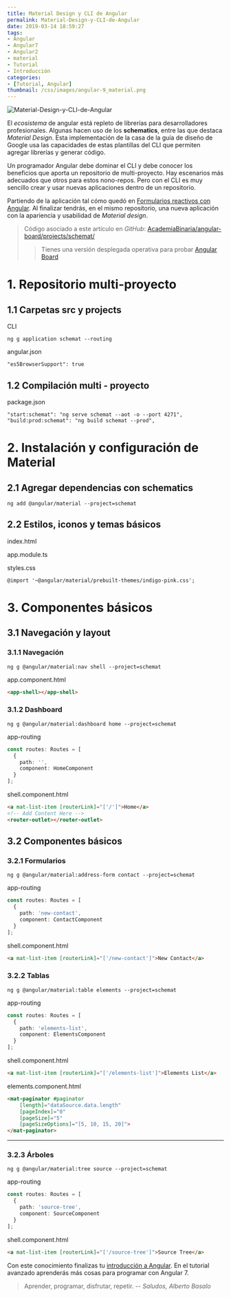 ```yaml
---
title: Material Design y CLI de Angular
permalink: Material-Design-y-CLI-de-Angular
date: 2019-03-14 18:59:27
tags:
- Angular
- Angular7
- Angular2
- material
- Tutorial
- Introducción
categories:
- [Tutorial, Angular]
thumbnail: /css/images/angular-9_material.png
---
```


![Material-Design-y-CLI-de-Angular](/images/tutorial-angular-9_material.png)

El _ecosistema_ de angular está repleto de librerías para desarrolladores profesionales. Algunas hacen uso de los **schematics**, entre las que destaca  *Material Design*. Esta implementación de la casa de la guía de diseño de Google usa las capacidades de estas plantillas del CLI que permiten agregar librerías y generar código.

Un programador Angular debe dominar el CLI y debe conocer los beneficios que aporta un repositorio de multi-proyecto. Hay escenarios más adecuados que otros para estos nono-repos. Pero con el CLI es muy sencillo crear y usar nuevas aplicaciones dentro de un repositorio.

<!-- more -->

Partiendo de la aplicación tal cómo quedó en [Formularios reactivos con Angular](../formularios-reactivos-con-Angular/). Al finalizar tendrás, en el mismo repositorio, una nueva aplicación con la apariencia y usabilidad de _Material design_.

> Código asociado a este artículo en _GitHub_: [AcademiaBinaria/angular-board/projects/schemat/](https://github.com/AcademiaBinaria/angular-board/tree/master/projects/schemat)
>
> > Tienes una versión desplegada operativa para probar [Angular Board](https://academiabinaria.github.io/angular-board/)

# 1. Repositorio multi-proyecto

## 1.1 Carpetas src y projects

CLI

```console
ng g application schemat --routing
```

angular.json

```
"es5BrowserSupport": true
```

## 1.2 Compilación multi - proyecto

package.json

```
"start:schemat": "ng serve schemat --aot -o --port 4271",
"build:prod:schemat": "ng build schemat --prod",
```

# 2. Instalación y configuración de Material

## 2.1 Agregar dependencias con schematics

```console
ng add @angular/material --project=schemat
```

## 2.2 Estilos, iconos y temas básicos

index.html

app.module.ts

styles.css

```
@import '~@angular/material/prebuilt-themes/indigo-pink.css';
```

# 3. Componentes básicos

## 3.1 Navegación y layout

### 3.1.1 Navegación

``` console
ng g @angular/material:nav shell --project=schemat
```

app.component.html

```html
<app-shell></app-shell>
```

### 3.1.2 Dashboard

``` console
ng g @angular/material:dashboard home --project=schemat
```

app-routing

```typescript
const routes: Routes = [
  {
    path: '',
    component: HomeComponent
  }
];
```

shell.component.html
```html
<a mat-list-item [routerLink]="['/']">Home</a>
<!-- Add Content Here -->
<router-outlet></router-outlet>
```

## 3.2 Componentes básicos

### 3.2.1 Formularios

``` console
ng g @angular/material:address-form contact --project=schemat
```

app-routing

```typescript
const routes: Routes = [
  {
    path: 'new-contact',
    component: ContactComponent
  }
];
```

shell.component.html
```html
<a mat-list-item [routerLink]="['/new-contact']">New Contact</a>
```

### 3.2.2 Tablas

``` console
ng g @angular/material:table elements --project=schemat
```

app-routing

```typescript
const routes: Routes = [
  {
    path: 'elements-list',
    component: ElementsComponent
  }
];
```

shell.component.html
```html
<a mat-list-item [routerLink]="['/elements-list']">Elements List</a>
```

elements.component.html

```html
<mat-paginator #paginator
    [length]="dataSource.data.length"
    [pageIndex]="0"
    [pageSize]="5"
    [pageSizeOptions]="[5, 10, 15, 20]">
</mat-paginator>
```

---

### 3.2.3 Árboles

``` console
ng g @angular/material:tree source --project=schemat
```

app-routing

```typescript
const routes: Routes = [
  {
    path: 'source-tree',
    component: SourceComponent
  }
];
```

shell.component.html
```html
<a mat-list-item [routerLink]="['/source-tree']">Source Tree</a>
```


Con este conocimiento finalizas tu [introducción a Angular](../tag/Introduccion/).  En el tutorial avanzado aprenderás más cosas para programar con Angular 7.

> Aprender, programar, disfrutar, repetir.
> -- <cite>Saludos, Alberto Basalo</cite>
